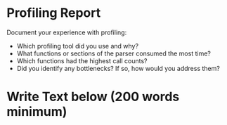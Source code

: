 # Profiling Report

Document your experience with profiling:

- Which profiling tool did you use and why?
- What functions or sections of the parser consumed the most time?
- Which functions had the highest call counts?
- Did you identify any bottlenecks? If so, how would you address them?

# Write Text below (200 words minimum)
